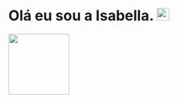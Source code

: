 <h1>Olá eu sou a Isabella. <img src="https://media.giphy.com/media/hvRJCLFzcasrR4ia7z/giphy.gif" height="25px" width="25px">  </h1>

<img height="120px" width="120px" src="https://media0.giphy.com/media/v1.Y2lkPTc5MGI3NjExMWN1ZWJrZW1obDY4MWNzN280andmczQ2ODdsNmYydHFveTF5M2NtaSZlcD12MV9pbnRlcm5hbF9naWZfYnlfaWQmY3Q9Zw/7YuxMLm86SRAc2VOrH/giphy.gif" width="30"/>
